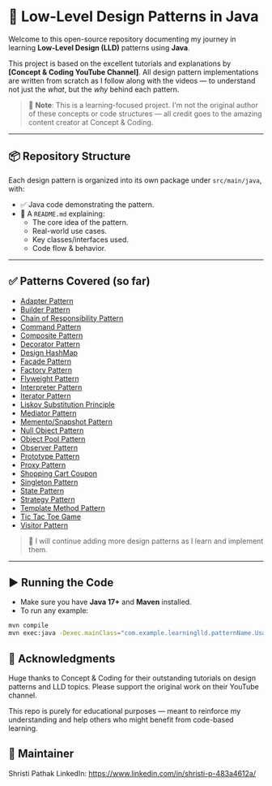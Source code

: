 # 🧠 Low-Level Design Patterns in Java

Welcome to this open-source repository documenting my journey in learning **Low-Level Design (LLD)** patterns using **Java**.

This project is based on the excellent tutorials and explanations by **[Concept & Coding YouTube Channel]**. All design pattern implementations are written from scratch as I follow along with the videos — to understand not just the *what*, but the *why* behind each pattern.

> 📌 **Note**: This is a learning-focused project. I'm not the original author of these concepts or code structures — all credit goes to the amazing content creator at Concept & Coding.

---

## 📦 Repository Structure

Each design pattern is organized into its own package under `src/main/java`, with:

- ✅ Java code demonstrating the pattern.
- 📝 A `README.md` explaining:
  - The core idea of the pattern.
  - Real-world use cases.
  - Key classes/interfaces used.
  - Code flow & behavior.

---

## ✅ Patterns Covered (so far)

- [Adapter Pattern](src/main/java/com/example/learninglld/adapterPattern/README.md)
- [Builder Pattern](src/main/java/com/example/learninglld/builderPattern/README.md)
- [Chain of Responsibility Pattern](src/main/java/com/example/learninglld/chainOfResponsibility/README.md)
- [Command Pattern](src/main/java/com/example/learninglld/commandPattern/README.md)
- [Composite Pattern](src/main/java/com/example/learninglld/compositePattern/README.md)
- [Decorator Pattern](src/main/java/com/example/learninglld/decoratorPattern/README.md)
- [Design HashMap](src/main/java/com/example/learninglld/designHashMap/README.md)
- [Facade Pattern](src/main/java/com/example/learninglld/facadePattern/README.md)
- [Factory Pattern](src/main/java/com/example/learninglld/factoryPattern/README.md)
- [Flyweight Pattern](src/main/java/com/example/learninglld/flyweightPattern/README.md)
- [Interpreter Pattern](src/main/java/com/example/learninglld/interpreterPattern/README.md)
- [Iterator Pattern](src/main/java/com/example/learninglld/iteratorPattern/README.md)
- [Liskov Substitution Principle](src/main/java/com/example/learninglld/liskov_substitution/README.md)
- [Mediator Pattern](src/main/java/com/example/learninglld/mediatorPattern/README.md)
- [Memento/Snapshot Pattern](src/main/java/com/example/learninglld/mementoOrSnapshotPattern/README.md)
- [Null Object Pattern](src/main/java/com/example/learninglld/nullDesignPattern/README.md)
- [Object Pool Pattern](src/main/java/com/example/learninglld/objectPoolPattern/README.md)
- [Observer Pattern](src/main/java/com/example/learninglld/observerPattern/README.md)
- [Prototype Pattern](src/main/java/com/example/learninglld/prototypePattern/README.md)
- [Proxy Pattern](src/main/java/com/example/learninglld/proxyPattern/README.md)
- [Shopping Cart Coupon](src/main/java/com/example/learninglld/shoppingCartCoupon/README.md)
- [Singleton Pattern](src/main/java/com/example/learninglld/singletonPattern/README.md)
- [State Pattern](src/main/java/com/example/learninglld/stateDesignPattern/README.md)
- [Strategy Pattern](src/main/java/com/example/learninglld/strategyOrBridgePattern/README.md)
- [Template Method Pattern](src/main/java/com/example/learninglld/templateMethodPattern/README.md)
- [Tic Tac Toe Game](src/main/java/com/example/learninglld/tictactoe/README.md)
- [Visitor Pattern](src/main/java/com/example/learninglld/visitorPattern/README.md)

> 🧭 I will continue adding more design patterns as I learn and implement them.

---

## ▶️ Running the Code
- Make sure you have **Java 17+** and **Maven** installed.
- To run any example:

```bash
mvn compile
mvn exec:java -Dexec.mainClass="com.example.learninglld.patternName.UsageClass"
```

## 🙌 Acknowledgments
Huge thanks to Concept & Coding for their outstanding tutorials on design patterns and LLD topics. Please support the original work on their YouTube channel.

This repo is purely for educational purposes — meant to reinforce my understanding and help others who might benefit from code-based learning.

## 👤 Maintainer
Shristi Pathak
LinkedIn: https://www.linkedin.com/in/shristi-p-483a4612a/
